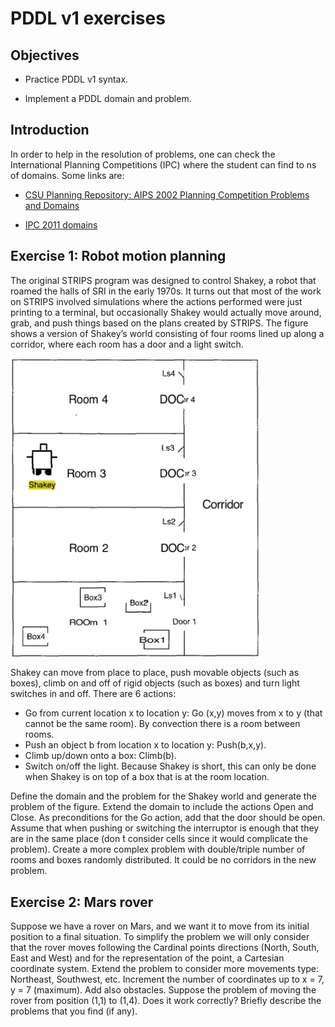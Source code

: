 # PDDL v1 exercises

## Objectives

* Practice PDDL v1 syntax.

* Implement a PDDL domain and problem.

## Introduction

In order to help in the resolution of problems, one can check the International Planning Competitions (IPC) where the student can find to ns of domains. Some links are:

* [CSU Planning Repository: AIPS 2002 Planning Competition Problems and Domains](http://www.cs.colostate.edu/meps/repository/aips2002.html)

* [IPC 2011 domains](http://www.plg.inf.uc3m.es/ipc2011-deterministic/Domains)


## Exercise 1: Robot motion planning

The original STRIPS program was designed to control Shakey, a robot that roamed the halls of SRI in the early 1970s. It turns out that most of the work on STRIPS involved simulations where the actions performed were just printing to a terminal, but occasionally Shakey would actually move around, grab, and push things based on the plans created by STRIPS. The figure shows a version of Shakey’s world consisting of four  rooms lined up along a corridor, where each room has a door and a light switch.

<img align="center" src="shakey.png" width="400">

Shakey can move from place to place, push movable objects (such as boxes), climb on and off of rigid objects (such as boxes) and turn light switches in and off. There are 6 actions:

* Go from current location x to location y: Go (x,y) moves from x to y (that cannot be the same room). By convection there is a room between rooms.
* Push an object b from location x to location y: Push(b,x,y).
* Climb up/down onto a box: Climb(b).
* Switch on/off  the  light. Because Shakey is short, this can only be done when Shakey is on top of a box that is at the room location.

Define the domain and the problem for the Shakey world and generate the problem of the figure. Extend the domain to include the actions Open and Close. As preconditions for the Go action, add that the door should be open. Assume that when pushing or switching the interruptor is enough that they are in the same place (don ́t consider cells since it would complicate the problem). Create a more complex problem with double/triple number of rooms and boxes randomly distributed.  It could be no corridors in the new problem.

## Exercise 2: Mars rover

Suppose we have a rover on Mars, and we want it to move from its initial position to a final situation. To simplify the problem we will only consider that the rover moves following the Cardinal points directions (North, South, East and West) and for the representation of the point, a Cartesian coordinate system. Extend the problem to consider more movements type: Northeast, Southwest, etc. Increment the number of coordinates up to x = 7, y = 7 (maximum). Add also obstacles. Suppose the problem of moving the rover from position (1,1) to (1,4). Does it work correctly? Briefly describe the problems that you find (if any).
